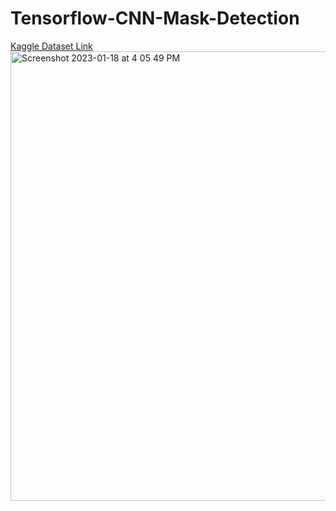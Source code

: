 # Tensorflow-CNN-Mask-Detection
<a href="https://www.kaggle.com/datasets/vijaykumar1799/face-mask-detection/code?datasetId=1353321&sortBy=dateRun&tab=profile">Kaggle Dataset Link</a><br>
<img width="719" alt="Screenshot 2023-01-18 at 4 05 49 PM" src="https://user-images.githubusercontent.com/60748255/213150204-cc54a415-8160-4f73-9c62-8182f2842337.png">
